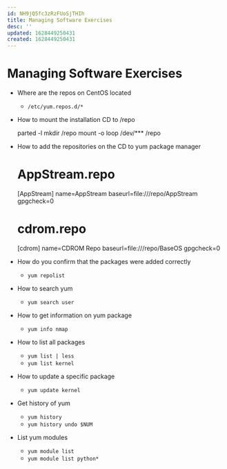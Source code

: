 ```yaml
---
id: NH9jQ5fc3zRzFUoSjTHIh
title: Managing Software Exercises
desc: ''
updated: 1628449250431
created: 1628449250431
---
```

# Managing Software Exercises
*   Where are the repos on CentOS located
    *   `/etc/yum.repos.d/*`
*   How to mount the installation CD to /repo

    parted -l
    mkdir /repo
    mount -o loop /dev/*** /repo

*   How to add the repositories on the CD to yum package manager

    # AppStream.repo
    [AppStream]
    name=AppStream
    baseurl=file:///repo/AppStream
    gpgcheck=0
    
    # cdrom.repo
    [cdrom]
    name=CDROM Repo
    baseurl=file:///repo/BaseOS
    gpgcheck=0

*   How do you confirm that the packages were added correctly
    *   `yum repolist`
*   How to search yum
    *   `yum search user`
*   How to get information on yum package
    *   `yum info nmap`
*   How to list all packages
    *   `yum list | less`
    *   `yum list kernel`
*   How to update a specific package
    *   `yum update kernel`
*   Get history of yum
    *   `yum history`
    *   `yum history undo $NUM`
*   List yum modules
    *   `yum module list`
    *   `yum module list python*`
